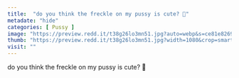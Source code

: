 ```yaml
---
title:  "do you think the freckle on my pussy is cute? 🥺"
metadate: "hide"
categories: [ Pussy ]
image: "https://preview.redd.it/t38g26lo3mn51.jpg?auto=webp&s=ce81e82693dd2cf0554c5182f691d6625af8800f"
thumb: "https://preview.redd.it/t38g26lo3mn51.jpg?width=1080&crop=smart&auto=webp&s=1d2492e45f0d530fb3f680b6b3736c097bba1831"
visit: ""
---
```

do you think the freckle on my pussy is cute? 🥺
